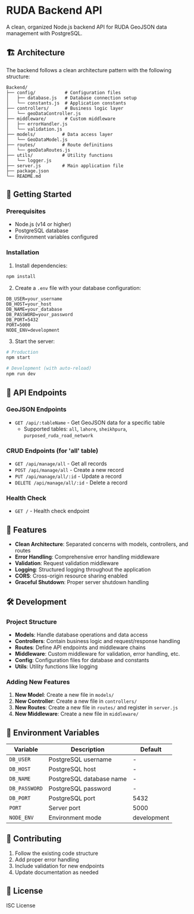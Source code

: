 # RUDA Backend API

A clean, organized Node.js backend API for RUDA GeoJSON data management with PostgreSQL.

## 🏗️ Architecture

The backend follows a clean architecture pattern with the following structure:

```
Backend/
├── config/           # Configuration files
│   ├── database.js   # Database connection setup
│   └── constants.js  # Application constants
├── controllers/      # Business logic layer
│   └── geoDataController.js
├── middleware/       # Custom middleware
│   ├── errorHandler.js
│   └── validation.js
├── models/          # Data access layer
│   └── GeoDataModel.js
├── routes/          # Route definitions
│   └── geoDataRoutes.js
├── utils/           # Utility functions
│   └── logger.js
├── server.js        # Main application file
├── package.json
└── README.md
```

## 🚀 Getting Started

### Prerequisites

- Node.js (v14 or higher)
- PostgreSQL database
- Environment variables configured

### Installation

1. Install dependencies:
```bash
npm install
```

2. Create a `.env` file with your database configuration:
```env
DB_USER=your_username
DB_HOST=your_host
DB_NAME=your_database
DB_PASSWORD=your_password
DB_PORT=5432
PORT=5000
NODE_ENV=development
```

3. Start the server:
```bash
# Production
npm start

# Development (with auto-reload)
npm run dev
```

## 📡 API Endpoints

### GeoJSON Endpoints

- `GET /api/:tableName` - Get GeoJSON data for a specific table
  - Supported tables: `all`, `lahore`, `sheikhpura`, `purposed_ruda_road_network`

### CRUD Endpoints (for 'all' table)

- `GET /api/manage/all` - Get all records
- `POST /api/manage/all` - Create a new record
- `PUT /api/manage/all/:id` - Update a record
- `DELETE /api/manage/all/:id` - Delete a record

### Health Check

- `GET /` - Health check endpoint

## 🔧 Features

- **Clean Architecture**: Separated concerns with models, controllers, and routes
- **Error Handling**: Comprehensive error handling middleware
- **Validation**: Request validation middleware
- **Logging**: Structured logging throughout the application
- **CORS**: Cross-origin resource sharing enabled
- **Graceful Shutdown**: Proper server shutdown handling

## 🛠️ Development

### Project Structure

- **Models**: Handle database operations and data access
- **Controllers**: Contain business logic and request/response handling
- **Routes**: Define API endpoints and middleware chains
- **Middleware**: Custom middleware for validation, error handling, etc.
- **Config**: Configuration files for database and constants
- **Utils**: Utility functions like logging

### Adding New Features

1. **New Model**: Create a new file in `models/`
2. **New Controller**: Create a new file in `controllers/`
3. **New Routes**: Create a new file in `routes/` and register in `server.js`
4. **New Middleware**: Create a new file in `middleware/`

## 📝 Environment Variables

| Variable | Description | Default |
|----------|-------------|---------|
| `DB_USER` | PostgreSQL username | - |
| `DB_HOST` | PostgreSQL host | - |
| `DB_NAME` | PostgreSQL database name | - |
| `DB_PASSWORD` | PostgreSQL password | - |
| `DB_PORT` | PostgreSQL port | 5432 |
| `PORT` | Server port | 5000 |
| `NODE_ENV` | Environment mode | development |

## 🤝 Contributing

1. Follow the existing code structure
2. Add proper error handling
3. Include validation for new endpoints
4. Update documentation as needed

## 📄 License

ISC License 